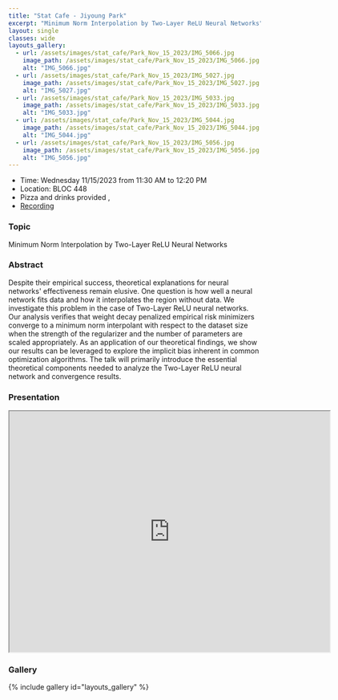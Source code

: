 ```yaml
---
title: "Stat Cafe - Jiyoung Park"
excerpt: "Minimum Norm Interpolation by Two-Layer ReLU Neural Networks"
layout: single
classes: wide
layouts_gallery:
  - url: /assets/images/stat_cafe/Park_Nov_15_2023/IMG_5066.jpg
    image_path: /assets/images/stat_cafe/Park_Nov_15_2023/IMG_5066.jpg
    alt: "IMG_5066.jpg"
  - url: /assets/images/stat_cafe/Park_Nov_15_2023/IMG_5027.jpg
    image_path: /assets/images/stat_cafe/Park_Nov_15_2023/IMG_5027.jpg
    alt: "IMG_5027.jpg"
  - url: /assets/images/stat_cafe/Park_Nov_15_2023/IMG_5033.jpg
    image_path: /assets/images/stat_cafe/Park_Nov_15_2023/IMG_5033.jpg
    alt: "IMG_5033.jpg"
  - url: /assets/images/stat_cafe/Park_Nov_15_2023/IMG_5044.jpg
    image_path: /assets/images/stat_cafe/Park_Nov_15_2023/IMG_5044.jpg
    alt: "IMG_5044.jpg"
  - url: /assets/images/stat_cafe/Park_Nov_15_2023/IMG_5056.jpg
    image_path: /assets/images/stat_cafe/Park_Nov_15_2023/IMG_5056.jpg
    alt: "IMG_5056.jpg"
---
```


- Time: Wednesday 11/15/2023 from 11:30 AM to 12:20 PM
- Location: BLOC 448
- Pizza and drinks provided
,<!-- - [Presentation]({{ "/assets/files/stat_cafe/Park_Nov_15_2023/StatCafe_Jiyoung_slides.pdf" | relative_url }}) -->
- [Recording](https://www.youtube.com/watch?v=2qdsazfSgE4)

### Topic
Minimum Norm Interpolation by Two-Layer ReLU Neural Networks

### Abstract
Despite their empirical success, theoretical explanations for neural networks' effectiveness remain elusive. One question is how well a neural network fits data and how it interpolates the region without data. We investigate this problem in the case of Two-Layer ReLU neural networks. Our analysis verifies that weight decay penalized empirical risk minimizers converge to a minimum norm interpolant with respect to the dataset size when the strength of the regularizer and the number of parameters are scaled appropriately. As an application of our theoretical findings, we show our results can be leveraged to explore the implicit bias inherent in common optimization algorithms. The talk will primarily introduce the essential theoretical components needed to analyze the Two-Layer ReLU neural network and convergence results.

### Presentation
<iframe src="https://drive.google.com/file/d/1jPkLFkrOAjoarl5fLV2ps5wu5oPs1-Sd/preview" width="640" height="480" allow="autoplay"></iframe>


### Gallery

{% include gallery id="layouts_gallery" %}
